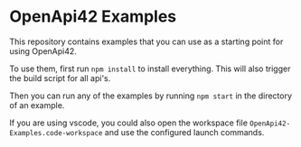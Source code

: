 # OpenApi42 Examples

This repository contains examples that you can use as a starting point for using OpenApi42.

To use them, first run `npm install` to install everything. This will also trigger the build script for all api's.

Then you can run any of the examples by running `npm start` in the directory of an example.

If you are using vscode, you could also open the workspace file `OpenApi42-Examples.code-workspace` and use the configured launch commands.
